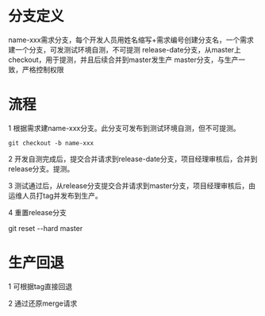 # 分支定义

name-xxx需求分支，每个开发人员用姓名缩写+需求编号创建分支名，一个需求建一个分支，可发测试环境自测，不可提测
release-date分支，从master上checkout，用于提测，并且后续合并到master发生产
master分支，与生产一致，严格控制权限

# 流程

1 根据需求建name-xxx分支。此分支可发布到测试环境自测，但不可提测。

```
git checkout -b name-xxx
```

2 开发自测完成后，提交合并请求到release-date分支，项目经理审核后，合并到release分支。提测。

3 测试通过后，从release分支提交合并请求到master分支，项目经理审核后，由运维人员打tag并发布到生产。

4 重置release分支

git reset --hard master

# 生产回退

1 可根据tag直接回退

2 通过还原merge请求